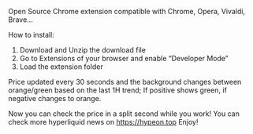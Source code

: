 Open Source Chrome extension compatible with Chrome, Opera, Vivaldi, Brave…

How to install:

1) Download and Unzip the download file
2) Go to Extensions of your browser and enable “Developer Mode”
3) Load the extension folder


Price updated every 30 seconds and the background changes between orange/green
based on the last 1H trend; If positive shows green, if negative changes to orange.

Now you can check the price in a split second while you work!
You can check more hyperliquid news on https://hypeon.top
Enjoy!

 
